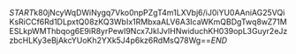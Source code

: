 $START$k80jNcyWqDWiNygq7Vko0npPZgT4m1LXVbj6/iJ0iYU0AAniAG25VQiKsRiCCf6Rd1DLpxtQ08zKQ3WbIx1RMbxaALV6A3IcaWKmQBDgTwq8wZ71MESLkpWMThbqog6E9iR8yrPewI9Ncx7JklJvIHNwiduchKH039opL3Guyr2eJzzbcHLKy3eBjAkcYUoKh2YXk5J4p6kz6RdMsQ78Wg==$END$